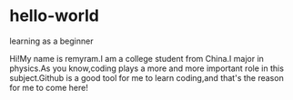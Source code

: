 # hello-world
learning as a beginner

Hi!My name is remyram.I am a college student from China.I major in physics.As you know,coding plays a more and more important role in this subject.Github is a good tool for me to learn coding,and that's the reason for me to come here! 
